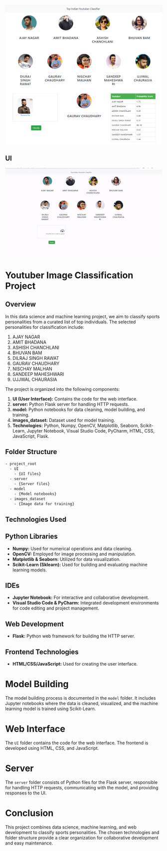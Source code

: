 ![Alt Text](/ui-screenshot.jpg)
## UI 
![Alt Text](/ui-screenshot.gif)
# Youtuber Image Classification Project

## Overview

In this data science and machine learning project, we aim to classify sports personalities from a curated list of top individuals. The selected personalities for classification include:

1. AJAY NAGAR
2. AMIT BHADANA
3. ASHISH CHANCHLANI
4. BHUVAN BAM
5. DILRAJ SINGH RAWAT
6. GAURAV CHAUDHARY
7. NISCHAY MALHAN
8. SANDEEP MAHESHWARI
9. UJJWAL CHAURASIA

The project is organized into the following components:

1. **UI (User Interface):** Contains the code for the web interface.
2. **server:** Python Flask server for handling HTTP requests.
3. **model:** Python notebooks for data cleaning, model building, and training.
4. **images_dataset:** Dataset used for model training.
5. **Technologies:** Python, Numpy, OpenCV, Matplotlib, Seaborn, Scikit-Learn, Jupyter Notebook, Visual Studio Code, PyCharm, HTML, CSS, JavaScript, Flask.

## Folder Structure

```plaintext
- project_root
  - UI
    - {UI files}
  - server
    - {Server files}
  - model
    - {Model notebooks}
  - images_dataset
    - {Image data for training}
```

## Technologies Used

## Python Libraries
- **Numpy:** Used for numerical operations and data cleaning.
- **OpenCV:** Employed for image processing and manipulation.
- **Matplotlib & Seaborn:** Utilized for data visualization.
- **Scikit-Learn (Sklearn):** Used for building and evaluating machine learning models.

## IDEs
- **Jupyter Notebook:** For interactive and collaborative development.
- **Visual Studio Code & PyCharm:** Integrated development environments for code editing and project management.

## Web Development
- **Flask:** Python web framework for building the HTTP server.

## Frontend Technologies
- **HTML/CSS/JavaScript:** Used for creating the user interface.

# Model Building

The model building process is documented in the `model` folder. It includes Jupyter notebooks where the data is cleaned, visualized, and the machine learning model is trained using Scikit-Learn.

# Web Interface

The `UI` folder contains the code for the web interface. The frontend is developed using HTML, CSS, and JavaScript.

# Server

The `server` folder consists of Python files for the Flask server, responsible for handling HTTP requests, communicating with the model, and providing responses to the UI.

# Conclusion

This project combines data science, machine learning, and web development to classify sports personalities. The chosen technologies and folder structure provide a clear organization for collaborative development and easy maintenance.

